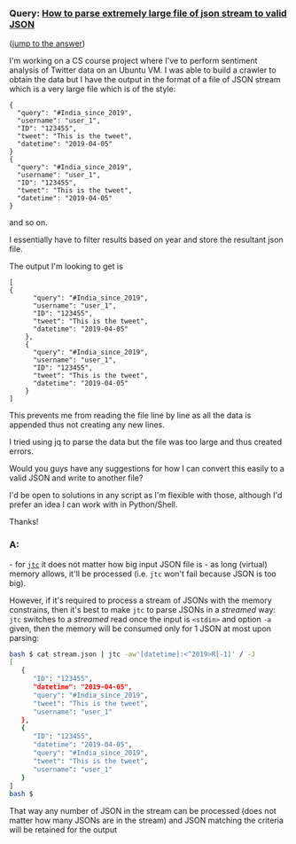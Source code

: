 ### Query: [How to parse extremely large file of json stream to valid JSON](https://stackoverflow.com/questions/59962659/how-to-parse-extremely-large-file-of-json-stream-to-valid-json)
([jump to the answer](https://github.com/ldn-softdev/stackoverflow-json/blob/master/lib/How%20to%20parse%20extremely%20large%20file%20of%20json%20stream%20to%20valid%20JSON.md#a))

I'm working on a CS course project where I've to perform sentiment analysis of Twitter data on an Ubuntu VM. I was able to build a crawler to obtain the data but I have the output in the format of a file of JSON stream which is a very large file which is of the style:

    {
      "query": "#India_since_2019",
      "username": "user_1",
      "ID": "123455",
      "tweet": "This is the tweet",
      "datetime": "2019-04-05"
    }
    {
      "query": "#India_since_2019",
      "username": "user_1",
      "ID": "123455",
      "tweet": "This is the tweet",
      "datetime": "2019-04-05"
    }

and so on.

I essentially have to filter results based on year and store the resultant json file.

The output I'm looking to get is
```
[
{
      "query": "#India_since_2019",
      "username": "user_1",
      "ID": "123455",
      "tweet": "This is the tweet",
      "datetime": "2019-04-05"
    },
    {
      "query": "#India_since_2019",
      "username": "user_1",
      "ID": "123455",
      "tweet": "This is the tweet",
      "datetime": "2019-04-05"
    }
]
```

This prevents me from reading the file line by line as all the data is appended thus not creating any new lines. 

I tried using jq to parse the data but the file was too large and thus created errors.

Would you guys have any suggestions for how I can convert this easily to a valid JSON and write to another file?

I'd be open to solutions in any script as I'm flexible with those, although I'd prefer an idea I can work with in Python/Shell.

Thanks!

### A:
\- for [`jtc`](https://github.com/ldn-softdev/jtc) it does not matter how big input JSON file is - as long (virtual) memory allows,
it'll be processed (i.e. `jtc` won't fail because JSON is too big).

However, if it's required to process a stream of JSONs with the memory constrains, then it's best to make `jtc` to parse JSONs
in a _streamed_ way: `jtc` switches to a _streamed_ read once the input is `<stdin>` and option `-a` given, then the memory will be
consumed only for 1 JSON at most upon parsing:
```bash
bash $ cat stream.json | jtc -aw'[datetime]:<^2019>R[-1]' / -J
[
   {
      "ID": "123455",
      "datetime": "2019-04-05",
      "query": "#India_since_2019",
      "tweet": "This is the tweet",
      "username": "user_1"
   },
   {
      "ID": "123455",
      "datetime": "2019-04-05",
      "query": "#India_since_2019",
      "tweet": "This is the tweet",
      "username": "user_1"
   }
]
bash $ 
```

That way any number of JSON in the stream can be processed (does not matter how many JSONs are in the stream) and JSON matching 
the criteria will be retained for the output


